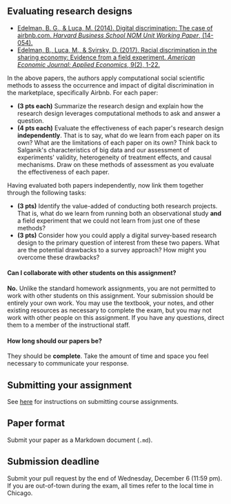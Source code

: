 ## Evaluating research designs

* [Edelman, B. G., & Luca, M. (2014). Digital discrimination: The case of airbnb.com. *Harvard Business School NOM Unit Working Paper*, (14-054).](articles/digital-discrimination-airbnb-2014.pdf)
* [Edelman, B., Luca, M., & Svirsky, D. (2017). Racial discrimination in the sharing economy: Evidence from a field experiment. *American Economic Journal: Applied Economics*, 9(2), 1-22.](articles/digital-discrimination-airbnb-2017.pdf)

In the above papers, the authors apply computational social scientific methods to assess the occurrence and impact of digital discrimination in the marketplace, specifically Airbnb. For each paper:

* **(3 pts each)** Summarize the research design and explain how the research design leverages computational methods to ask and answer a question.
* **(4 pts each)** Evaluate the effectiveness of each paper's research design **independently**. That is to say, what do we learn from each paper on its own? What are the limitations of each paper on its own? Think back to Salganik's characteristics of big data and our assessment of experiments' validity, heterogeneity of treatment effects, and causal mechanisms. Draw on these methods of assessment as you evaluate the effectiveness of each paper.

Having evaluated both papers independently, now link them together through the following tasks:

* **(3 pts)** Identify the value-added of conducting both research projects. That is, what do we learn from running both an observational study **and** a field experiment that we could not learn from just one of these methods?
* **(3 pts)** Consider how you could apply a digital survey-based research design to the primary question of interest from these two papers. What are the potential drawbacks to a survey approach? How might you overcome these drawbacks?

#### Can I collaborate with other students on this assignment?

**No.** Unlike the standard homework assignments, you are not permitted to work with other students on this assignment. Your submission should be entirely your own work. You may use the textbook, your notes, and other existing resources as necessary to complete the exam, but you may not work with other people on this assignment. If you have any questions, direct them to a member of the instructional staff.

#### How long should our papers be?

They should be **complete**. Take the amount of time and space you feel necessary to communicate your response.

## Submitting your assignment

See [here](../students/) for instructions on submitting course assignments.

## Paper format

Submit your paper as a Markdown document (`.md`).

## Submission deadline

Submit your pull request by the end of Wednesday, December 6 (11:59 pm). If you are out-of-town during the exam, all times refer to the local time in Chicago.
